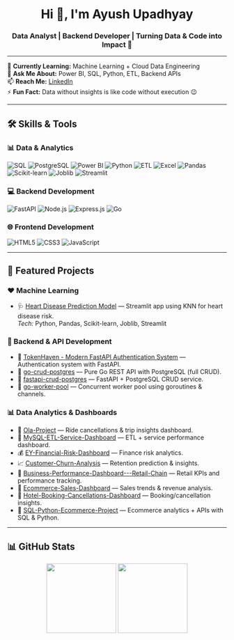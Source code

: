 <h1 align="center">Hi 👋, I'm Ayush Upadhyay</h1>
<h3 align="center">Data Analyst | Backend Developer | Turning Data & Code into Impact 🚀</h3>

---

🌱 **Currently Learning:** Machine Learning + Cloud Data Engineering  
💬 **Ask Me About:** Power BI, SQL, Python, ETL, Backend APIs  
📫 **Reach Me:** [LinkedIn](https://www.linkedin.com/in/ayushupadhyay21)  
⚡ **Fun Fact:** Data without insights is like code without execution 😉

---

## 🛠 Skills & Tools  

### 📊 Data & Analytics  
![SQL](https://img.shields.io/badge/SQL-MySQL-blue?style=for-the-badge&logo=mysql) 
![PostgreSQL](https://img.shields.io/badge/PostgreSQL-Database-blue?style=for-the-badge&logo=postgresql) 
![Power BI](https://img.shields.io/badge/Power%20BI-Visualization-yellow?style=for-the-badge&logo=powerbi) 
![Python](https://img.shields.io/badge/Python-Data%20Analysis-blue?style=for-the-badge&logo=python) 
![ETL](https://img.shields.io/badge/ETL-Data%20Pipelines-green?style=for-the-badge) 
![Excel](https://img.shields.io/badge/Excel-Advanced-green?style=for-the-badge&logo=microsoftexcel) 
![Pandas](https://img.shields.io/badge/pandas-DataFrame-blue?style=for-the-badge&logo=pandas) 
![Scikit-learn](https://img.shields.io/badge/scikit--learn-ML-orange?style=for-the-badge&logo=scikitlearn) 
![Joblib](https://img.shields.io/badge/Joblib-Model%20Persistence-green?style=for-the-badge) 
![Streamlit](https://img.shields.io/badge/Streamlit-WebApp-red?style=for-the-badge&logo=streamlit)

### 💻 Backend Development  
![FastAPI](https://img.shields.io/badge/FastAPI-Backend-green?style=for-the-badge&logo=fastapi) 
![Node.js](https://img.shields.io/badge/Node.js-Backend-green?style=for-the-badge&logo=node.js) 
![Express.js](https://img.shields.io/badge/Express.js-API-blue?style=for-the-badge&logo=express) 
![Go](https://img.shields.io/badge/Go-Backend-blue?style=for-the-badge&logo=go) 

### 🌐 Frontend Development  
![HTML5](https://img.shields.io/badge/HTML5-orange?style=for-the-badge&logo=html5) 
![CSS3](https://img.shields.io/badge/CSS3-blue?style=for-the-badge&logo=css3) 
![JavaScript](https://img.shields.io/badge/JavaScript-yellow?style=for-the-badge&logo=javascript)

---

## 📌 Featured Projects

### ❤️ Machine Learning
- 🩺 [Heart Disease Prediction Model](https://github.com/ayushupadhyay21/Heart_Disease_Prediction_Model) — Streamlit app using KNN for heart disease risk.  
  *Tech:* Python, Pandas, Scikit-learn, Joblib, Streamlit  

### 🔐 Backend & API Development
- 🔑 [TokenHaven - Modern FastAPI Authentication System](https://github.com/ayushupadhyay21/fastapi-auth) — Authentication system with FastAPI.  
- 📝 [go-crud-postgres](https://github.com/ayushupadhyay21/go-crud-postgres) — Pure Go REST API with PostgreSQL (full CRUD).  
- 🧩 [fastapi-crud-postgres](https://github.com/ayushupadhyay21/fastapi-crud-postgres) — FastAPI + PostgreSQL CRUD service.  
- 👷 [go-worker-pool](https://github.com/ayushupadhyay21/go-worker-pool) — Concurrent worker pool using goroutines & channels.  

### 📊 Data Analytics & Dashboards
- 🚖 [Ola-Project](https://github.com/ayushupadhyay21/Ola-Project) — Ride cancellations & trip insights dashboard.
- 🔄 [MySQL-ETL-Service-Dashboard](https://github.com/ayushupadhyay21/MySQL-ETL-Service-Dashboard) — ETL + service performance dashboard.  
- 💰 [EY-Financial-Risk-Dashboard](https://github.com/ayushupadhyay21/EY-Financial-Risk-Dashboard) — Finance risk analytics.  
- 📈 [Customer-Churn-Analysis](https://github.com/ayushupadhyay21/Customer-Churn-Analysis) — Retention prediction & insights.  
- 🏪 [Business-Performance-Dashboard---Retail-Chain](https://github.com/ayushupadhyay21/Business-Performance-Dashboard---Retail-Chain) — Retail KPIs and performance tracking.  
- 🛒 [Ecommerce-Sales-Dashboard](https://github.com/ayushupadhyay21/Ecommerce-Sales-Dashboard) — Sales trends & revenue analysis.  
- 🏨 [Hotel-Booking-Cancellations-Dashboard](https://github.com/ayushupadhyay21/Hotel-Booking-Cancellations-Dashboard) — Booking/cancellation insights.  
- 🧾 [SQL-Python-Ecommerce-Project](https://github.com/ayushupadhyay21/SQL-Python-Ecommerce-Project) — Ecommerce analytics + APIs with SQL & Python.

---

## 📊 GitHub Stats  
<p align="center">
  <img src="https://github-readme-stats.vercel.app/api?username=ayushupadhyay21&show_icons=true&theme=tokyonight" height="160em" />
  <img src="https://github-readme-stats.vercel.app/api/top-langs/?username=ayushupadhyay21&layout=compact&theme=tokyonight" height="160em" />
</p>
